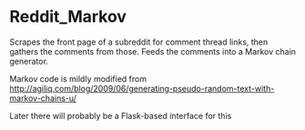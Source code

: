 Reddit_Markov
=============

Scrapes the front page of a subreddit for comment thread links, then gathers the comments from those.  Feeds the comments into a Markov chain generator.

Markov code is mildly modified from http://agiliq.com/blog/2009/06/generating-pseudo-random-text-with-markov-chains-u/

Later there will probably be a Flask-based interface for this
